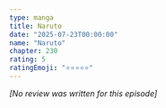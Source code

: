 ```yaml
---
type: manga
title: Naruto
date: "2025-07-23T00:00:00"
name: "Naruto"
chapter: 230
rating: 5
ratingEmoji: "⭐️⭐️⭐️⭐️⭐️"
---
```


_[No review was written for this episode]_